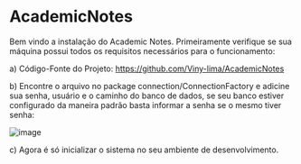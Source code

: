 # AcademicNotes

Bem vindo a instalação do Academic Notes. Primeiramente verifique se sua máquina possui todos os requisitos necessários para o funcionamento:

  a) Código-Fonte do Projeto: https://github.com/Viny-lima/AcademicNotes
    
   b) Encontre o arquivo no package connection/ConnectionFactory e adicine sua senha, usuário e o caminho do banco de dados, se seu banco estiver configurado da maneira padrão basta informar a senha se o mesmo tiver senha:

   ![image](https://user-images.githubusercontent.com/82112071/148095912-3077e804-13c4-4028-bf75-535f3b3cdda8.png)

  c) Agora é só inicializar o sistema no seu ambiente de desenvolvimento.

